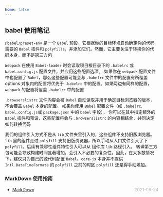 ```yaml
---
home: false
---
```


## babel 使用笔记

`@babel/preset-env` 是一个 `Babel` 预设，它根据你的目标环境自动确定你的代码需要的 `Babel` 插件和 `polyfills`，并添加它们。然而，它主要关注于转换你的代码本身，而不是第三方包

`Webpack` 在使用 `Babel-loader` 时会读取项目根目录下的 `.babelrc` 或 `babel.config.js` 配置文件，并应用这些配置选项。
如果你在 `webpack` 配置文件中也配置了 `Babel`，那么这些配置可能会与 `.babelrc` 文件中的配置有所覆盖
options 对象内的配置将优先于 `.babelrc` 中的配置。如果两边有同样的配置，`webpack` 的配置将覆盖 `.babelrc` 中的配置

`.browserslistrc` 文件内容会被 `Babel` 自动读取并用于确定目标浏览器的版本，不会覆盖 `Babel` 本身的配置。
如果你使用 `Babel` 配置文件（如 `.babelrc、babel.config.js`或 `package.json` 中的 `babel` 字段），
你可以在其中指定额外的 `Babel` 插件和预设，这些配置将会与 `.browserslistrc` 的内容相结合，共同决定如何转换代码

我们的组件引入方式不是从 `lib` 文件夹里引入的，这些组件不支持旧版浏览器。`lib` 里的组件走过 `polyfill` 支持旧版浏览器，所以手动从入口文件引入了下 `polyfill`。后续有兼容性组件特性引入可以从 组件库 `lib` 路径引入。
转译第三方包可能会导致构建时间显著增加，会引入不必要的复杂性。因此，在大多数情况下，建议只为自己的源代码配置 `Babel`。`core-js` 本身并不提供 `Intl.DateTimeFormate` 的 `polyfill` 之前的时区 `polyfill` 还是得手动填加。

### MarkDown 使用指南

- [MarkDown](../blog-daily/use-markdown) <span style="color:#bbb; float:right">2021-06-24</span>

